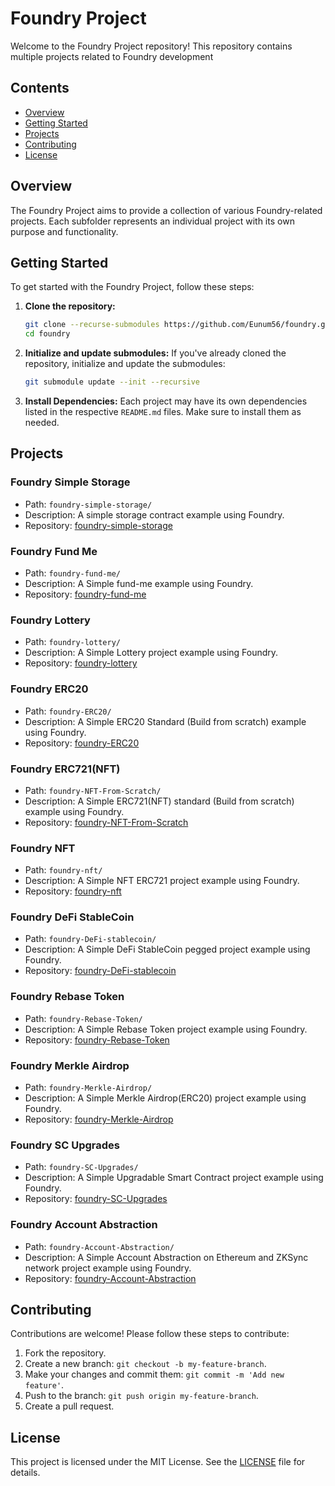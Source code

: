 # Foundry Project

Welcome to the Foundry Project repository! This repository contains multiple projects related to Foundry development

## Contents

- [Overview](#overview)
- [Getting Started](#getting-started)
- [Projects](#projects)
- [Contributing](#contributing)
- [License](#license)

## Overview

The Foundry Project aims to provide a collection of various Foundry-related projects. Each subfolder represents an individual project with its own purpose and functionality.

## Getting Started

To get started with the Foundry Project, follow these steps:

1. **Clone the repository:**

   ```bash
   git clone --recurse-submodules https://github.com/Eunum56/foundry.git
   cd foundry
   ```

2. **Initialize and update submodules:**
   If you've already cloned the repository, initialize and update the submodules:

   ```bash
   git submodule update --init --recursive
   ```

3. **Install Dependencies:**
   Each project may have its own dependencies listed in the respective `README.md` files. Make sure to install them as needed.

## Projects

### Foundry Simple Storage

- Path: `foundry-simple-storage/`
- Description: A simple storage contract example using Foundry.
- Repository: [foundry-simple-storage](https://github.com/Eunum56/foundry-simple-storage.git)

### Foundry Fund Me

- Path: `foundry-fund-me/`
- Description: A Simple fund-me example using Foundry.
- Repository: [foundry-fund-me](https://github.com/Eunum56/foundry-fund-me.git)

### Foundry Lottery

- Path: `foundry-lottery/`
- Description: A Simple Lottery project example using Foundry.
- Repository: [foundry-lottery](https://github.com/Eunum56/foundry-lottery.git)

### Foundry ERC20

- Path: `foundry-ERC20/`
- Description: A Simple ERC20 Standard (Build from scratch) example using Foundry.
- Repository: [foundry-ERC20](https://github.com/Eunum56/foundry-ERC20.git)


### Foundry ERC721(NFT)

- Path: `foundry-NFT-From-Scratch/`
- Description: A Simple ERC721(NFT) standard (Build from scratch) example using Foundry.
- Repository: [foundry-NFT-From-Scratch](https://github.com/Eunum56/foundry-NFT-From-Scratch.git)


### Foundry NFT

- Path: `foundry-nft/`
- Description: A Simple NFT ERC721 project example using Foundry.
- Repository: [foundry-nft](https://github.com/Eunum56/foundry-nft.git)

### Foundry DeFi StableCoin

- Path: `foundry-DeFi-stablecoin/`
- Description: A Simple DeFi StableCoin pegged project example using Foundry.
- Repository: [foundry-DeFi-stablecoin](https://github.com/Eunum56/foundry-DeFi-stablecoin.git)

### Foundry Rebase Token

- Path: `foundry-Rebase-Token/`
- Description: A Simple Rebase Token project example using Foundry.
- Repository: [foundry-Rebase-Token](https://github.com/Eunum56/foundry-Rebase-Token.git)

### Foundry Merkle Airdrop

- Path: `foundry-Merkle-Airdrop/`
- Description: A Simple Merkle Airdrop(ERC20) project example using Foundry.
- Repository: [foundry-Merkle-Airdrop](https://github.com/Eunum56/foundry-Merkle-Airdrop.git)

### Foundry SC Upgrades

- Path: `foundry-SC-Upgrades/`
- Description: A Simple Upgradable Smart Contract project example using Foundry.
- Repository: [foundry-SC-Upgrades](https://github.com/Eunum56/foundry-SC-Upgrades.git)


### Foundry Account Abstraction

- Path: `foundry-Account-Abstraction/`
- Description: A Simple Account Abstraction on Ethereum and ZKSync network project example using Foundry.
- Repository: [foundry-Account-Abstraction](https://github.com/Eunum56/foundry-Account-Abstraction.git)


## Contributing

Contributions are welcome! Please follow these steps to contribute:

1. Fork the repository.
2. Create a new branch: `git checkout -b my-feature-branch`.
3. Make your changes and commit them: `git commit -m 'Add new feature'`.
4. Push to the branch: `git push origin my-feature-branch`.
5. Create a pull request.

## License

This project is licensed under the MIT License. See the [LICENSE](LICENSE) file for details.
